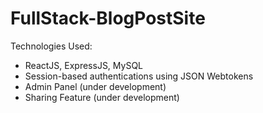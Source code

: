 # FullStack-BlogPostSite
Technologies Used:

* ReactJS, ExpressJS, MySQL
* Session-based authentications using JSON Webtokens
* Admin Panel (under development)
* Sharing Feature (under development)
